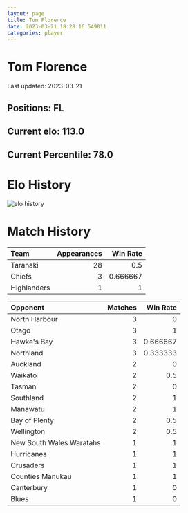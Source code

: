 ```yaml
---  
layout: page  
title: Tom Florence  
date: 2023-03-21 18:28:16.549011  
categories: player  
---
```

# Tom Florence


Last updated: 2023-03-21
## Positions: FL

## Current elo: 113.0

## Current Percentile: 78.0

# Elo History


![elo history](history_TomFlorence.png)
# Match History


| Team        |   Appearances |   Win Rate |
|:------------|--------------:|-----------:|
| Taranaki    |            28 |   0.5      |
| Chiefs      |             3 |   0.666667 |
| Highlanders |             1 |   1        |

| Opponent                 |   Matches |   Win Rate |
|:-------------------------|----------:|-----------:|
| North Harbour            |         3 |   0        |
| Otago                    |         3 |   1        |
| Hawke's Bay              |         3 |   0.666667 |
| Northland                |         3 |   0.333333 |
| Auckland                 |         2 |   0        |
| Waikato                  |         2 |   0.5      |
| Tasman                   |         2 |   0        |
| Southland                |         2 |   1        |
| Manawatu                 |         2 |   1        |
| Bay of Plenty            |         2 |   0.5      |
| Wellington               |         2 |   0.5      |
| New South Wales Waratahs |         1 |   1        |
| Hurricanes               |         1 |   1        |
| Crusaders                |         1 |   1        |
| Counties Manukau         |         1 |   1        |
| Canterbury               |         1 |   0        |
| Blues                    |         1 |   0        |